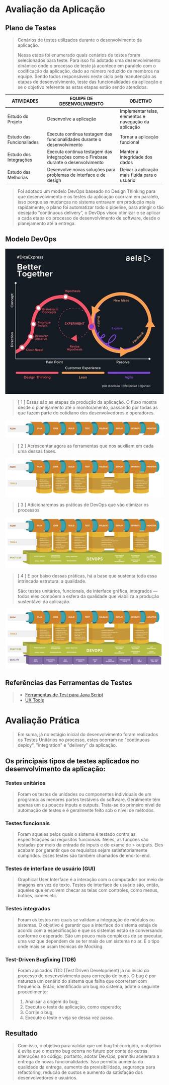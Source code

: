 # Avaliação da Aplicação

## Plano de Testes

> Cenários de testes utilizados durante o desenvolvimento da aplicação.
> 
> Nessa etapa foi enumerado quais cenários de testes foram selecionados para teste. 
> Para isso foi adotado uma desenvolvimento dinâmico onde o processo de teste já acontece em paralelo com o codificação da aplicação, 
> dado ao número reduzido de membros na equipe. Sendo todos responsáveis neste ciclo pela manutenção as etapas de desenvolvimento, teste 
> das funcionalidades da aplicação e se o objetivo referente as estas etapas estão sendo atendidos.
>
|ATIVIDADES  |EQUIPE DE DESENVOLVIMENTO                       |OBJETIVO  |
|------------|------------------------------------------------|----------|
|Estudo do Projeto|Desenvolve a aplicação|Implementar telas, elementos e navegação da aplicação|
|Estudo das Funcionaliades|Executa continua testagem das funcionalidades durante o desenvolvimento|Tornar a aplicação funcional|
|Estudo dos Integrações|Executa continua testagem das integrações como o Firebase durante o desenvolvimento|Manter a integridade dos dados|
|Estudo das Melhorias|Desenvolve novas soluções para problemas de interface e de design|Deixar a aplicação mais fluída para o usuário|

> Foi adotado um modelo DevOps baseado no Design Thinking para que desenvolvimento e os testes da aplicação ocorram em paralelo, isso porque as mudanças 
> no sistema entravam em produção mais rapidamente, o plano foi automatizar todo o pipeline, para atingir o tão desejado “continuous delivery”, o DevOps 
> visou otimizar e se aplicar a cada etapa do processo de desenvolvimento de software, desde o planejamento até a entrega.
> 
## Modelo DevOps
![image](https://github.com/ProfKleberSouza/projeto-pratico-brunosamuelfernandogleydiston/blob/e29c0c27721ffeb95f33aa5947914a14e145454d/docs/img/developer_model.png)
>
>[ 1 ] Essas são as etapas da produção da aplicação. O fluxo mostra desde o planejamento até o monitoramento, passando por todas as que fazem 
>parte do cotidiano dos desenvolvedores e operadores.
>
![image](https://github.com/ProfKleberSouza/projeto-pratico-brunosamuelfernandogleydiston/blob/db9be57cedf5777477cfc9b8f42e3733788bedaa/docs/img/1.png)
>
>[ 2 ] Acrescentar agora as ferramentas que nos auxiliam em cada uma dessas fases.
>
![image](https://github.com/ProfKleberSouza/projeto-pratico-brunosamuelfernandogleydiston/blob/11efb3765efc506a1779f3b6cdc69ee7c3021a0c/docs/img/2.png)
>
>[ 3 ] Adicionaremos as práticas de DevOps que vão otimizar os processos.
>
![image](https://github.com/ProfKleberSouza/projeto-pratico-brunosamuelfernandogleydiston/blob/a82573a4b58dfe4b8bf00ff8357c8cb4f0313a56/docs/img/3.png)
>
>[ 4 ] E por baixo dessas práticas, há a base que sustenta toda essa intrincada estrutura: a qualidade.
>
> São: testes unitários, funcionais, de interface gráfica, integrados — todos eles compõem a esfera da qualidade que viabiliza a produção 
> sustentável da aplicação. 
>
![image](https://github.com/ProfKleberSouza/projeto-pratico-brunosamuelfernandogleydiston/blob/b36559c5354d73901396c4efb3cf312753d8bf5a/docs/img/4.png)
## Referências das Ferramentas de Testes 
> - [Ferramentas de Test para Java Script](https://geekflare.com/javascript-unit-testing/)
> - [UX Tools](https://uxdesign.cc/ux-user-research-and-user-testing-tools-2d339d379dc7)

# Avaliação Prática

> Em suma, já no estágio inicial do desenvolvimento foram realizados os Testes Unitários no processo, estes ocorram no "continuous deploy", "integration" e 
> "delivery" da aplicação.
> 
## Os principais tipos de testes aplicados no desenvolvimento da aplicação:
### Testes unitários
> Foram os testes de unidades ou componentes individuais de um programa: as menores partes testáveis do software. 
> Geralmente têm apenas um ou poucos inputs e outputs. Trata-se do primeiro nível de automação de testes e é geralmente feito sob o nível de métodos.
### Testes funcionais
> Foram aqueles pelos quais o sistema é testado contra as especificações ou requisitos funcionais. Neles, as funções são testadas por meio da entrada 
> de inputs e do exame de > outputs. Eles acabam por garantir que os requisitos sejam satisfatoriamente cumpridos. Esses testes são também chamados de 
> end-to-end. 
### Testes de interface de usuário (GUI)
> Graphical User Interface é a interação com o computador por meio de imagens em vez de texto. Testes de interface de usuário são, então, aqueles que 
> envolvem checar as telas com controles, como menus, botões, ícones etc.
### Testes integrados
> Foram os testes nos quais se validam a integração de módulos ou sistemas. O objetivo é garantir que a interface do sistema esteja de acordo com a especificação 
> e que os sistemas estão se conversando conforme o esperado. São um pouco mais complexos de se executar, uma vez que dependem de se ter mais de um sistema 
> no ar. É o tipo onde mais se usam técnicas de Mocking.
### Test-Driven Bugfixing (TDB)
> Foram aplicados TDD (Test Driven Development) já no inicio do processo de desenvolvimento para correção de bugs. O bug é por natureza um cenário do sistema 
> que falha que ocorreram com frequência. Então, identificado um bug no sistema, adote o seguinte procedimento:
> 
> 1. Analisar a origem do bug;
> 2. Executa o teste da aplicação, como esperado;
> 3. Corrije o bug;
> 4. Execute o teste e veja se dessa vez passa.
## Resultado 
> Com isso, o objetivo para validar que um bug foi corrigido, o objetivo é evita que o mesmo bug ocorra no futuro por conta de outras alterações no código, 
> portanto, adotar DevOps, permitiu acelerara a entrega de novas funcionalidades. Isso permitiu aumenta da qualidade da entrega, aumento da previsibilidade, 
> segurança para refactoring, redução de custos e aumento da satisfação dos desenvolvedores e usuários. 

